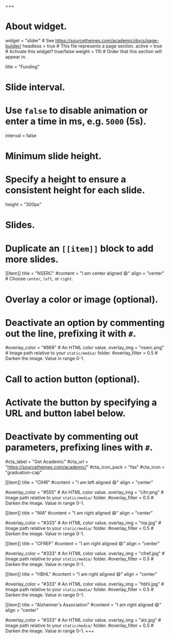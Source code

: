 +++
# About widget.
widget = "slider"  # See https://sourcethemes.com/academic/docs/page-builder/
headless = true  # This file represents a page section.
active = true  # Activate this widget? true/false
weight = 110  # Order that this section will appear in.

title = "Funding"

# Slide interval.
# Use `false` to disable animation or enter a time in ms, e.g. `5000` (5s).
interval = false

# Minimum slide height.
# Specify a height to ensure a consistent height for each slide.
height = "300px"

# Slides.
# Duplicate an `[[item]]` block to add more slides.
[[item]]
  title = "NSERC"
  #content = "I am center aligned 😄"
  align = "center"  # Choose `center`, `left`, or `right`.

  # Overlay a color or image (optional).
  #   Deactivate an option by commenting out the line, prefixing it with `#`.
  #overlay_color = "#666"  # An HTML color value.
  overlay_img = "nserc.png"  # Image path relative to your `static/media/` folder.
  #overlay_filter = 0.5  # Darken the image. Value in range 0-1.

  # Call to action button (optional).
  #   Activate the button by specifying a URL and button label below.
  #   Deactivate by commenting out parameters, prefixing lines with `#`.
  #cta_label = "Get Academic"
  #cta_url = "https://sourcethemes.com/academic/"
  #cta_icon_pack = "fas"
  #cta_icon = "graduation-cap"

[[item]]
  title = "CIHR"
  #content = "I am left aligned 😄"
  align = "center"

  #overlay_color = "#555"  # An HTML color value.
  overlay_img = "cihr.png"  # Image path relative to your `static/media/` folder.
  #overlay_filter = 0.5  # Darken the image. Value in range 0-1.

[[item]]
  title = "NIA"
  #content = "I am right aligned 😄"
  align = "center"

  #overlay_color = "#333"  # An HTML color value.
  overlay_img = "nia.jpg"  # Image path relative to your `static/media/` folder.
  #overlay_filter = 0.5  # Darken the image. Value in range 0-1.

[[item]]
  title = "CFREF"
  #content = "I am right aligned 😄"
  align = "center"

  #overlay_color = "#333"  # An HTML color value.
  overlay_img = "cfref.jpg"  # Image path relative to your `static/media/` folder.
  #overlay_filter = 0.5  # Darken the image. Value in range 0-1.
  
  [[item]]
  title = "HBHL"
  #content = "I am right aligned 😄"
  align = "center"

  #overlay_color = "#333"  # An HTML color value.
  overlay_img = "hbhl.jpg"  # Image path relative to your `static/media/` folder.
  #overlay_filter = 0.5  # Darken the image. Value in range 0-1.
  
  [[item]]
  title = "Alzheimer's Association"
  #content = "I am right aligned 😄"
  align = "center"

  #overlay_color = "#333"  # An HTML color value.
  overlay_img = "alz.jpg"  # Image path relative to your `static/media/` folder.
  #overlay_filter = 0.5  # Darken the image. Value in range 0-1.
  +++
